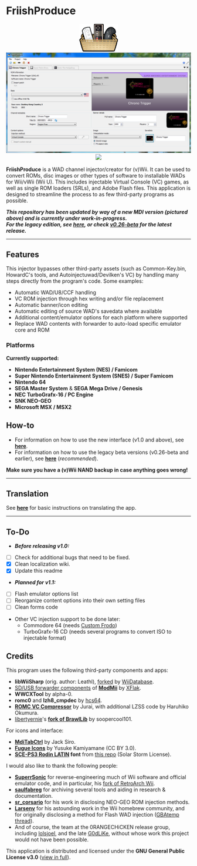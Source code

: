 # FriishProduce
<div align=center><a href=""><img src="https://raw.githubusercontent.com/CatmanFan/FriishProduce/main/legacy/FriishProduce/Resources/images/icon.png" width="105" height="75" /></a><br>
<img src="https://github.com/CatmanFan/FriishProduce/blob/main/images/new.png?raw=true"/><br>
<a href="https://gbatemp.net/threads/friishproduce-multiplatform-wad-injector.632028/"><img src="https://img.shields.io/badge/GBAtemp-link-blue" /></a>
</div>

**FriishProduce** is a WAD channel injector/creator for (v)Wii. It can be used to convert ROMs, disc images or other types of software to installable WADs for Wii/vWii (Wii U). This includes injectable Virtual Console (VC) games, as well as single ROM loaders (SRLs), and Adobe Flash files.
This application is designed to streamline the process to as few third-party programs as possible.

***This repository has been updated by way of a new MDI version (pictured above) and is currently under work-in-progress.<br>For the legacy edition, see [here](https://github.com/CatmanFan/FriishProduce/tree/main/legacy), or check [v0.26-beta](https://github.com/CatmanFan/FriishProduce/releases/tag/v0.26-beta) for the latest release.***

---

## Features
This injector bypasses other third-party assets (such as Common-Key.bin, HowardC's tools, and Autoinjectuwad/Devilken's VC) by handling many steps directly from the program's code. Some examples:
* Automatic WAD/U8/CCF handling
* VC ROM injection through hex writing and/or file replacement
* Automatic banner/icon editing
* Automatic editing of source WAD's savedata where available
* Additional content/emulator options for each platform where supported
* Replace WAD contents with forwarder to auto-load specific emulator core and ROM

### Platforms
**Currently supported:**
* **Nintendo Entertainment System (NES) / Famicom**
* **Super Nintendo Entertainment System (SNES) / Super Famicom**
* **Nintendo 64**
* **SEGA Master System** & **SEGA Mega Drive / Genesis**
* **NEC TurboGrafx-16 / PC Engine**
* **SNK NEO-GEO**
* **Microsoft MSX / MSX2**
<!-- * **Adobe Flash** -->

## How-to
* For information on how to use the new interface (v1.0 and above), see **[here](https://github.com/CatmanFan/FriishProduce/wiki/FriishProduce-v1.0)**.
* For information on how to use the legacy beta versions (v0.26-beta and earlier), see **[here](https://github.com/CatmanFan/FriishProduce/wiki/FriishProduce-Legacy)** (*recommended*).

**Make sure you have a (v)Wii NAND backup in case anything goes wrong!**

---

## Translation
See **[here](https://github.com/CatmanFan/FriishProduce/wiki/Translation)** for basic instructions on translating the app.

---

## To-Do
* ***Before releasing v1.0:***
- [ ] Check for additional bugs that need to be fixed.
- [X] Clean localization wiki.
- [X] Update this readme
* ***Planned for v1.1:***
- [ ] Flash emulator options list
- [ ] Reorganize content options into their own setting files
- [ ] Clean forms code
* Other VC injection support to be done later:
  * Commodore 64 (needs [Custom Frodo](https://gbatemp.net/threads/custom-frodo-for-c64-vc-injection.102356/))
  * TurboGrafx-16 CD (needs several programs to convert ISO to injectable format)

## Credits
This program uses the following third-party components and apps:
* **libWiiSharp** (orig. author: Leathl), [forked](https://github.com/WiiDatabase/libWiiSharp/) by [WiiDatabase](https://github.com/WiiDatabase).
* [SD/USB forwarder components](https://github.com/modmii/modmii.github.io/tree/master/Support/DOLS) of **[ModMii](https://github.com/modmii/modmii.github.io)** by [XFlak](https://github.com/xflak).
* **WWCXTool** by alpha-0.
* **romc0** and **lzh8_cmpdec** by [hcs64](https://github.com/hcs64).
* **[ROMC VC Compressor](https://www.elotrolado.net/hilo_romc-vc-compressor_1015640)** by Jurai, with additional LZSS code by Haruhiko Okumura.
* [libertyernie](https://github.com/libertyernie)'s **[fork of BrawlLib](https://github.com/libertyernie/brawllib-wit)** by soopercool101.

For icons and interface:
* **[MdiTabCtrl](https://github.com/JacksiroKe/MdiTabCtrl)** by Jack Siro.
* **[Fugue Icons](https://p.yusukekamiyamane.com/)** by Yusuke Kamiyamane (CC BY 3.0).
* **[SCE-PS3 Rodin LATIN](https://github.com/skrptktty/ps3-firmware-beginners-luck/blob/master/PS3_411/update_files/dev_flash/data/font/SCE-PS3-RD-R-LATIN.TTF) font** from [this repo](https://github.com/skrptktty/ps3-firmware-beginners-luck) (Solar Storm License).

I would also like to thank the following people:
* **[SuperrSonic](https://github.com/SuperrSonic)** for reverse-engineering much of Wii software and official emulator code, and in particular, his [fork of RetroArch Wii](https://github.com/SuperrSonic/RA-SS).
* **[saulfabreg](https://github.com/saulfabregwiivc)** for archiving several tools and aiding in research & documentation.
* **[sr_corsario](https://gbatemp.net/members/sr_corsario.128473/)** for his work in disclosing NEO-GEO ROM injection methods.
* **[Larsenv](https://github.com/Larsenv)** for his astounding work in the Wii homebrew community, and for originally disclosing a method for Flash WAD injection ([GBAtemp thread](https://gbatemp.net/threads/how-to-make-flash-game-wad-injects.561406/)).
* And of course, the team at the 0RANGECHiCKEN release group, including [lolsjoel](https://gbatemp.net/members/lolsjoel.18721/), and the late [G0dLiKe](https://gbatemp.net/members/g0dlike.190457/), without whose work this project would not have been possible.

This application is distributed and licensed under the **GNU General Public License v3.0** ([view in full](https://github.com/CatmanFan/FriishProduce/blob/main/LICENSE)).
